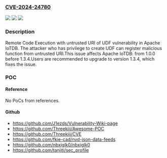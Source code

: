 ### [CVE-2024-24780](https://cve.mitre.org/cgi-bin/cvename.cgi?name=CVE-2024-24780)
![](https://img.shields.io/static/v1?label=Product&message=Apache%20IoTDB&color=blue)
![](https://img.shields.io/static/v1?label=Version&message=1.0.0%20&color=brightgreen)
![](https://img.shields.io/static/v1?label=Vulnerability&message=Remote%20Code%20Execution%20with%20untrusted%20URI%20of%20User-defined%20function&color=brightgreen)

### Description

Remote Code Execution with untrusted URI of UDF vulnerability in Apache IoTDB. The attacker who has privilege to create UDF can register malicious function from untrusted URI.This issue affects Apache IoTDB: from 1.0.0 before 1.3.4.Users are recommended to upgrade to version 1.3.4, which fixes the issue.

### POC

#### Reference
No PoCs from references.

#### Github
- https://github.com/J1ezds/Vulnerability-Wiki-page
- https://github.com/Threekiii/Awesome-POC
- https://github.com/Threekiii/CVE
- https://github.com/fkie-cad/nvd-json-data-feeds
- https://github.com/nbxiglk0/nbxiglk0
- https://github.com/tanjiti/sec_profile

